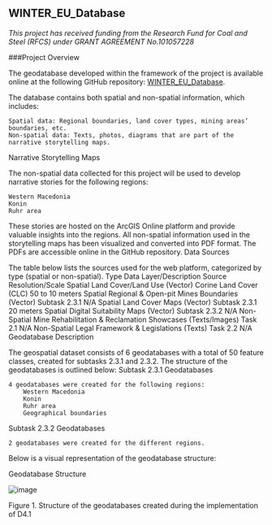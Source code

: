 ## WINTER_EU_Database

*This project has received funding from the Research Fund for Coal and Steel (RFCS) under GRANT AGREEMENT No.101057228*

###Project Overview

The geodatabase developed within the framework of the project is available online at the following GitHub repository:
[WINTER_EU_Database](https://github.com/WINTER-project-eu/WINTER_EU_Database).

The database contains both spatial and non-spatial information, which includes:

    Spatial data: Regional boundaries, land cover types, mining areas’ boundaries, etc.
    Non-spatial data: Texts, photos, diagrams that are part of the narrative storytelling maps.

Narrative Storytelling Maps

The non-spatial data collected for this project will be used to develop narrative stories for the following regions:

    Western Macedonia
    Konin
    Ruhr area

These stories are hosted on the ArcGIS Online platform and provide valuable insights into the regions. All non-spatial information used in the storytelling maps has been visualized and converted into PDF format. The PDFs are accessible online in the GitHub repository.
Data Sources

The table below lists the sources used for the web platform, categorized by type (spatial or non-spatial).
Type	Data Layer/Description	Source	Resolution/Scale
Spatial	Land Cover/Land Use (Vector)	Corine Land Cover (CLC)	50 to 10 meters
Spatial	Regional & Open-pit Mines Boundaries (Vector)	Subtask 2.3.1	N/A
Spatial	Land Cover Maps (Vector)	Subtask 2.3.1	20 meters
Spatial	Digital Suitability Maps (Vector)	Subtask 2.3.2	N/A
Non-Spatial	Mine Rehabilitation & Reclamation Showcases (Texts/Images)	Task 2.1	N/A
Non-Spatial	Legal Framework & Legislations (Texts)	Task 2.2	N/A
Geodatabase Description

The geospatial dataset consists of 6 geodatabases with a total of 50 feature classes, created for subtasks 2.3.1 and 2.3.2. The structure of the geodatabases is outlined below:
Subtask 2.3.1 Geodatabases

    4 geodatabases were created for the following regions:
        Western Macedonia
        Konin
        Ruhr area
        Geographical boundaries

Subtask 2.3.2 Geodatabases

    2 geodatabases were created for the different regions.

Below is a visual representation of the geodatabase structure:

Geodatabase Structure

![image](https://github.com/user-attachments/assets/fd66c3bf-98a5-4415-b2f5-a260e514132c)

Figure 1. Structure of the geodatabases created during the implementation of D4.1
